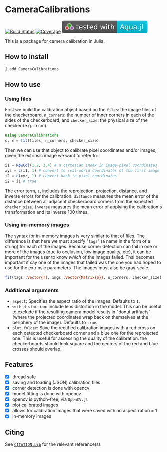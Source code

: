 # CameraCalibrations

[![Build Status](https://github.com/yakir12/CameraCalibrations.jl/actions/workflows/CI.yml/badge.svg?branch=main)](https://github.com/yakir12/CameraCalibrations.jl/actions/workflows/CI.yml?query=branch%3Amain)
[![Coverage](https://codecov.io/gh/yakir12/CameraCalibrations.jl/branch/main/graph/badge.svg)](https://codecov.io/gh/yakir12/CameraCalibrations.jl)
[![Aqua](https://raw.githubusercontent.com/JuliaTesting/Aqua.jl/master/badge.svg)](https://github.com/JuliaTesting/Aqua.jl)

This is a package for camera calibration in Julia.

## How to install
```julia
] add CameraCalibrations
```

## How to use
### Using files

First we build the calibration object based on the `files`: the image files of the checkerboard, `n_corners`: the number of inner corners in each of the sides of the checkerboard, and `checker_size`: the physical size of the checker (e.g. in cm).

```julia
using CameraCalibrations
c, ϵ = fit(files, n_corners, checker_size)
```

Then we can use that object to calibrate pixel coordinates and/or images, given the extrinsic image we want to refer to:
```julia
i1 = RowCol(1.2, 3.4) # a cartesian index in image-pixel coordinates
xyz = c(i1, 1) # convert to real-world coordinates of the first image
i2 = c(xyz, 1) # convert back to pixel coordinates
i2 ≈ i1 # true
```

The error term, `ϵ`, includes the reprojection, projection, distance, and inverse errors for the calibration. `distance` measures the mean error of the distance between all adjacent checkerboard corners from the expected `checker_size`. `inverse` measures the mean error of applying the calibration's transformation and its inverse 100 times.

### Using im-memory images
The syntax for in-memory images is very similar to that of files. The difference is that here we must specify "`tags`" (a name in the form of a string) for each of the images. Because corner detection can fail in one or more of the images (due to occlusion, low image quality, etc), it can be important for the user to know *which* of the images failed. Thsi becomes important if say one of the images that failed was the one you had hoped to use for the extrinsic parameters. The images must also be gray-scale.

```julia
fit(tags::Vector{T}, imgs::Vector{Matrix{S}}, n_corners, checker_size) where {T <: AbstractString, S <: Gray}
```

### Additional arguments
- `aspect`: Specifies the aspect ratio of the images. Defaults to `1`.
- `with_distortion`: Include lens distortion in the model. This can be useful to exclude if the resulting camera model results in "donut artifacts" (where the projected coordinates wrap back on themselves at the periphery of the image). Defaults to `true`.
- `plot_folder`: Save the rectified calibration images with a red cross on each detected checkerboard corner and a blue one for the reprojected one. This is useful for assessing the quality of the calibration: the checkerboards should look square and the centers of the red and blue crosses should overlap.

## Features
- [x] thread safe
- [x] saving and loading (JSON) calibration files
- [x] corner detection is done with opencv
- [x] model fitting is done with opencv
- [x] opencv is python-free, via `OpenCV.jl`
- [x] plot calibrated images
- [x] allows for calibration images that were saved with an aspect ration ≠ 1
- [x] in-memory images

## Citing
See [`CITATION.bib`](CITATION.bib) for the relevant reference(s).
